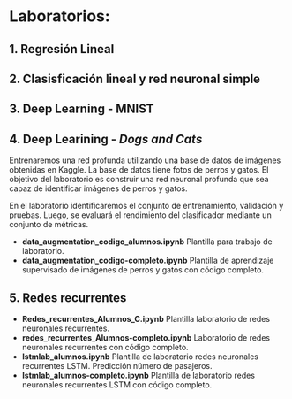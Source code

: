# Laboratorios:

## 1. Regresión Lineal

## 2. Clasisficación lineal y red neuronal simple

## 3. Deep Learning - MNIST

## 4. Deep Learining - *Dogs and Cats*

Entrenaremos una red profunda utilizando una base de datos de imágenes obtenidas en Kaggle. La base de datos tiene fotos de perros y gatos. 
El objetivo del laboratorio es construir una red neuronal profunda que sea capaz de identificar imágenes de perros y gatos. 

En el laboratorio identificaremos el conjunto de entrenamiento, validación y pruebas. Luego, se evaluará el rendimiento del clasificador
mediante un conjunto de métricas.

* **data_augmentation_codigo_alumnos.ipynb** Plantilla para trabajo de laboratorio.
* **data_augmentation_codigo-completo.ipynb** Plantilla de aprendizaje supervisado de imágenes de perros y gatos con código completo.

## 5. Redes recurrentes 

* **Redes_recurrentes_Alumnos_C.ipynb** Plantilla laboratorio de redes neuronales recurrentes.
* **redes_recurrentes_Alumnos-completo.ipynb** Laboratorio de redes neuronales recurrentes con código completo.
* **lstmlab_alumnos.ipynb** Plantilla de laboratorio redes neuronales recurrentes LSTM. Predicción número de pasajeros.
* **lstmlab_alumnos-completo.ipynb** Plantilla de laboratorio redes neuronales recurrentes LSTM con código completo.

